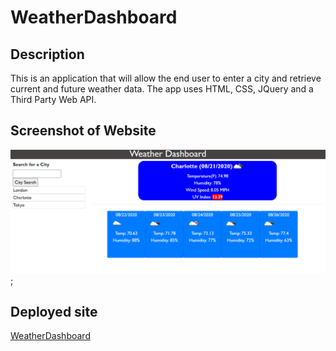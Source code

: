 # WeatherDashboard

## Description
This is an application that will allow the end user to enter a city and retrieve current and future weather data.  The app uses HTML, CSS, JQuery and a Third Party Web API.

## Screenshot of Website  
![WeatherDashboard screenshot](Assets/screenshot.png);

## Deployed site

[WeatherDashboard](https://sford4186.github.io/WeatherDashboard/)